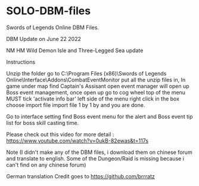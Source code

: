 # SOLO-DBM-files
Swords of Legends Online DBM Files.

DBM Update on June 22 2022

NM HM Wild Demon Isle and Three-Legged Sea update 

Instructions


Unzip the folder go to C:\Program Files (x86)\Swords of Legends Online\Interface\Addons\CombatEventMonitor put all the unzip files in,
In game under map find Captain's Assisant open event manager will open up Boss event management, once open up go to cog wheel top of the menu MUST tick 'activate info bar' left side of the menu right click in the box choose import file import file 1 by 1 by and you are done.

Go to interface setting find Boss event menu for the alert and Boss event tip list for boss skill casting time.

Please check out this video for more detail : https://www.youtube.com/watch?v=0ukB-82ewas&t=117s 
 
Note (I didn't make any of the DBM files, i download them on chinese forum and translate to english. Some of the Dungeon/Raid is missing because i can't find on any chinese forum)


German translation Credit goes to https://github.com/brrratz 






